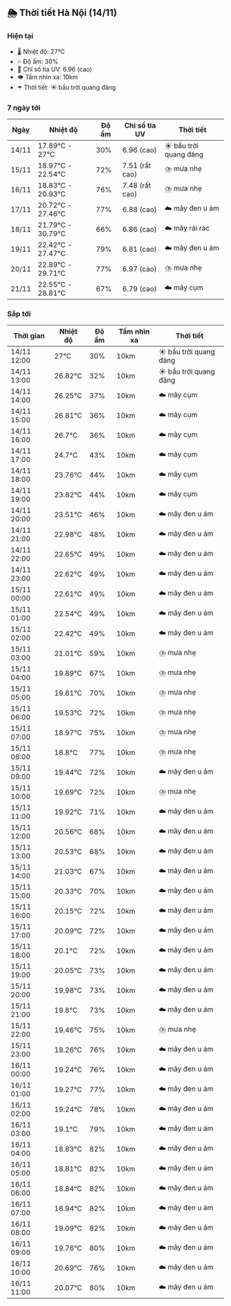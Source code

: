 ## 🌦️ Thời tiết Hà Nội (14/11)

### Hiện tại

- 🌡️ Nhiệt độ: 27℃
- 💦 Độ ẩm: 30%
- 🌟 Chỉ số tia UV: 6.96 (cao)
- 👁️ Tầm nhìn xa: 10km
- ☂️ Thời tiết: ☀️ bầu trời quang đãng

### 7 ngày tới

| Ngày | Nhiệt độ | Độ ẩm | Chỉ số tia UV | Thời tiết |
| --- | --- | --- | --- | --- |
| 14/11 | 17.89℃ - 27℃ | 30% | 6.96 (cao) | ☀️ bầu trời quang đãng |
| 15/11 | 18.97℃ - 22.54℃ | 72% | 7.51 (rất cao) | ⛈️ mưa nhẹ |
| 16/11 | 18.83℃ - 20.93℃ | 76% | 7.48 (rất cao) | ⛈️ mưa nhẹ |
| 17/11 | 20.72℃ - 27.46℃ | 77% | 6.88 (cao) | ☁️ mây đen u ám |
| 18/11 | 21.79℃ - 30.79℃ | 66% | 6.86 (cao) | ☁️ mây rải rác |
| 19/11 | 22.42℃ - 27.47℃ | 79% | 6.81 (cao) | ☁️ mây đen u ám |
| 20/11 | 22.89℃ - 29.71℃ | 77% | 6.97 (cao) | ⛈️ mưa nhẹ |
| 21/11 | 22.55℃ - 28.81℃ | 67% | 6.79 (cao) | ☁️ mây cụm |

### Sắp tới

| Thời gian | Nhiệt độ | Độ ẩm | Tầm nhìn xa | Thời tiết |
| --- | --- | --- | --- | --- |
| 14/11 12:00 | 27℃ | 30% | 10km | ☀️ bầu trời quang đãng |
| 14/11 13:00 | 26.82℃ | 32% | 10km | ☀️ bầu trời quang đãng |
| 14/11 14:00 | 26.25℃ | 37% | 10km | ☁️ mây cụm |
| 14/11 15:00 | 26.81℃ | 36% | 10km | ☁️ mây cụm |
| 14/11 16:00 | 26.7℃ | 36% | 10km | ☁️ mây cụm |
| 14/11 17:00 | 24.7℃ | 43% | 10km | ☁️ mây cụm |
| 14/11 18:00 | 23.76℃ | 44% | 10km | ☁️ mây cụm |
| 14/11 19:00 | 23.82℃ | 44% | 10km | ☁️ mây cụm |
| 14/11 20:00 | 23.51℃ | 46% | 10km | ☁️ mây đen u ám |
| 14/11 21:00 | 22.98℃ | 48% | 10km | ☁️ mây đen u ám |
| 14/11 22:00 | 22.65℃ | 49% | 10km | ☁️ mây đen u ám |
| 14/11 23:00 | 22.62℃ | 49% | 10km | ☁️ mây đen u ám |
| 15/11 00:00 | 22.61℃ | 49% | 10km | ☁️ mây đen u ám |
| 15/11 01:00 | 22.54℃ | 49% | 10km | ☁️ mây đen u ám |
| 15/11 02:00 | 22.42℃ | 49% | 10km | ☁️ mây đen u ám |
| 15/11 03:00 | 21.01℃ | 59% | 10km | ⛈️ mưa nhẹ |
| 15/11 04:00 | 19.89℃ | 67% | 10km | ⛈️ mưa nhẹ |
| 15/11 05:00 | 19.81℃ | 70% | 10km | ⛈️ mưa nhẹ |
| 15/11 06:00 | 19.53℃ | 72% | 10km | ⛈️ mưa nhẹ |
| 15/11 07:00 | 18.97℃ | 75% | 10km | ⛈️ mưa nhẹ |
| 15/11 08:00 | 18.8℃ | 77% | 10km | ⛈️ mưa nhẹ |
| 15/11 09:00 | 19.44℃ | 72% | 10km | ☁️ mây đen u ám |
| 15/11 10:00 | 19.69℃ | 72% | 10km | ⛈️ mưa nhẹ |
| 15/11 11:00 | 19.92℃ | 71% | 10km | ☁️ mây đen u ám |
| 15/11 12:00 | 20.56℃ | 68% | 10km | ☁️ mây đen u ám |
| 15/11 13:00 | 20.53℃ | 68% | 10km | ☁️ mây đen u ám |
| 15/11 14:00 | 21.03℃ | 67% | 10km | ☁️ mây đen u ám |
| 15/11 15:00 | 20.33℃ | 70% | 10km | ☁️ mây đen u ám |
| 15/11 16:00 | 20.15℃ | 72% | 10km | ☁️ mây đen u ám |
| 15/11 17:00 | 20.09℃ | 72% | 10km | ☁️ mây đen u ám |
| 15/11 18:00 | 20.1℃ | 72% | 10km | ☁️ mây đen u ám |
| 15/11 19:00 | 20.05℃ | 73% | 10km | ☁️ mây đen u ám |
| 15/11 20:00 | 19.98℃ | 73% | 10km | ☁️ mây đen u ám |
| 15/11 21:00 | 19.8℃ | 73% | 10km | ☁️ mây đen u ám |
| 15/11 22:00 | 19.46℃ | 75% | 10km | ⛈️ mưa nhẹ |
| 15/11 23:00 | 19.26℃ | 76% | 10km | ☁️ mây đen u ám |
| 16/11 00:00 | 19.24℃ | 76% | 10km | ☁️ mây đen u ám |
| 16/11 01:00 | 19.27℃ | 77% | 10km | ☁️ mây đen u ám |
| 16/11 02:00 | 19.24℃ | 78% | 10km | ☁️ mây đen u ám |
| 16/11 03:00 | 19.1℃ | 79% | 10km | ☁️ mây đen u ám |
| 16/11 04:00 | 18.83℃ | 82% | 10km | ☁️ mây đen u ám |
| 16/11 05:00 | 18.81℃ | 82% | 10km | ☁️ mây đen u ám |
| 16/11 06:00 | 18.84℃ | 82% | 10km | ☁️ mây đen u ám |
| 16/11 07:00 | 18.94℃ | 82% | 10km | ☁️ mây đen u ám |
| 16/11 08:00 | 19.09℃ | 82% | 10km | ☁️ mây đen u ám |
| 16/11 09:00 | 19.76℃ | 80% | 10km | ☁️ mây đen u ám |
| 16/11 10:00 | 20.69℃ | 76% | 10km | ☁️ mây đen u ám |
| 16/11 11:00 | 20.07℃ | 80% | 10km | ☁️ mây đen u ám |

